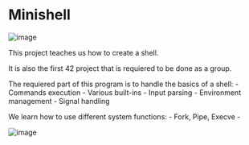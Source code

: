# Minishell
![image](https://github.com/willrsq1/Minishell/assets/117649637/cae75dd9-fbc6-4851-bf0f-fd0ac991efb3)

This project teaches us how to create a shell.

It is also the first 42 project that is requiered to be done as a group.



The requiered part of this program is to handle the basics of a shell:
    - Commands execution
    - Various built-ins
    - Input parsing
    - Environment management
    - Signal handling

We learn how to use different system functions:
    - Fork, Pipe, Execve
    - 


![image](https://github.com/willrsq1/Minishell/assets/117649637/e54093c2-2eb3-414c-9e48-6d8b9ce515de)

